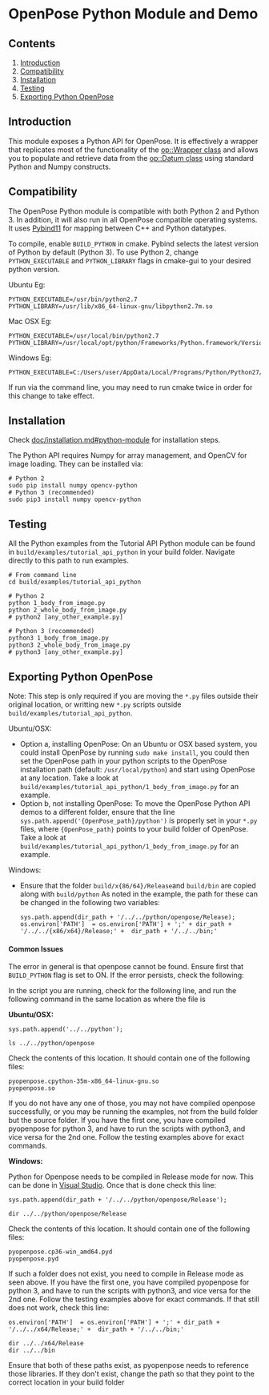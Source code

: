# OpenPose Python Module and Demo

## Contents

1. [Introduction](#introduction)
2. [Compatibility](#compatibility)
3. [Installation](#installation)
4. [Testing](#testing)
5. [Exporting Python OpenPose](#exporting-python-openpose)



## Introduction

This module exposes a Python API for OpenPose. It is effectively a wrapper that replicates most of the functionality of the [op::Wrapper class](https://github.com/CMU-Perceptual-Computing-Lab/openpose/blob/master/include/openpose/wrapper/wrapper.hpp) and allows you to populate and retrieve data from the [op::Datum class](https://github.com/CMU-Perceptual-Computing-Lab/openpose/blob/master/include/openpose/core/datum.hpp) using standard Python and Numpy constructs.



## Compatibility

The OpenPose Python module is compatible with both Python 2 and Python 3. In addition, it will also run in all OpenPose compatible operating systems. It uses [Pybind11](https://github.com/pybind/pybind11) for mapping between C++ and Python datatypes.

To compile, enable `BUILD_PYTHON` in cmake. Pybind selects the latest version of Python by default (Python 3). To use Python 2, change `PYTHON_EXECUTABLE` and `PYTHON_LIBRARY` flags in cmake-gui to your desired python version. 

Ubuntu Eg:

```
PYTHON_EXECUTABLE=/usr/bin/python2.7 
PYTHON_LIBRARY=/usr/lib/x86_64-linux-gnu/libpython2.7m.so
```

Mac OSX Eg:

```
PYTHON_EXECUTABLE=/usr/local/bin/python2.7 
PYTHON_LIBRARY=/usr/local/opt/python/Frameworks/Python.framework/Versions/2.7/lib/libpython2.7m.dylib 
```

Windows Eg:

```
PYTHON_EXECUTABLE=C:/Users/user/AppData/Local/Programs/Python/Python27/python.exe
```

If run via the command line, you may need to run cmake twice in order for this change to take effect. 



## Installation

Check [doc/installation.md#python-module](../installation.md#python-api) for installation steps.

The Python API requires Numpy for array management, and OpenCV for image loading. They can be installed via:

```
# Python 2
sudo pip install numpy opencv-python
# Python 3 (recommended)
sudo pip3 install numpy opencv-python
```



## Testing

All the Python examples from the Tutorial API Python module can be found in `build/examples/tutorial_api_python` in your build folder. Navigate directly to this path to run examples.

```
# From command line
cd build/examples/tutorial_api_python

# Python 2
python 1_body_from_image.py
python 2_whole_body_from_image.py
# python2 [any_other_example.py]

# Python 3 (recommended)
python3 1_body_from_image.py
python3 2_whole_body_from_image.py
# python3 [any_other_example.py]
```



## Exporting Python OpenPose

Note: This step is only required if you are moving the `*.py` files outside their original location, or writting new `*.py` scripts outside `build/examples/tutorial_api_python`.

Ubuntu/OSX:

- Option a, installing OpenPose: On an Ubuntu or OSX based system, you could install OpenPose by running `sudo make install`, you could then set the OpenPose path in your python scripts to the OpenPose installation path (default: `/usr/local/python`) and start using OpenPose at any location. Take a look at `build/examples/tutorial_api_python/1_body_from_image.py` for an example.
- Option b, not installing OpenPose: To move the OpenPose Python API demos to a different folder, ensure that the line `sys.path.append('{OpenPose_path}/python')` is properly set in your `*.py` files, where `{OpenPose_path}` points to your build folder of OpenPose. Take a look at `build/examples/tutorial_api_python/1_body_from_image.py` for an example.

Windows:

- Ensure that the folder  `build/x{86/64}/Release`and `build/bin` are copied along with `build/python` As noted in the example, the path for these can be changed in the following two variables:

  ```
  sys.path.append(dir_path + '/../../python/openpose/Release);
  os.environ['PATH']  = os.environ['PATH'] + ';' + dir_path + '/../../{x86/x64}/Release;' +  dir_path + '/../../bin;'
  ```

  

#### Common Issues

The error in general is that openpose cannot be found. Ensure first that `BUILD_PYTHON` flag is set to ON. If the error persists, check the following:

In the script you are running, check for the following line, and run the following command in the same location as where the file is

**Ubuntu/OSX:**

`sys.path.append('../../python');`

```
ls ../../python/openpose
```

Check the contents of this location. It should contain one of the following files:

```
pyopenpose.cpython-35m-x86_64-linux-gnu.so
pyopenpose.so
```

If you do not have any one of those, you may not have compiled openpose successfully, or you may be running the examples, not from the build folder but the source folder. If you have the first one, you have compiled pyopenpose for python 3, and have to run the scripts with python3, and vice versa for the 2nd one. Follow the testing examples above for exact commands.

**Windows:**

Python for Openpose needs to be compiled in Release mode for now. This can be done in [Visual Studio](https://cdn.stereolabs.com/docs/getting-started/images/release_mode.png). Once that is done check this line:

`sys.path.append(dir_path + '/../../python/openpose/Release');`

```
dir ../../python/openpose/Release
```

Check the contents of this location. It should contain one of the following files:

```
pyopenpose.cp36-win_amd64.pyd
pyopenpose.pyd
```

If such a folder does not exist, you need to compile in Release mode as seen above. If you have the first one, you have compiled pyopenpose for python 3, and have to run the scripts with python3, and vice versa for the 2nd one. Follow the testing examples above for exact commands. If that still does not work, check this line:

`os.environ['PATH']  = os.environ['PATH'] + ';' + dir_path + '/../../x64/Release;' +  dir_path + '/../../bin;'`

```
dir ../../x64/Release
dir ../../bin
```

Ensure that both of these paths exist, as pyopenpose needs to reference those libraries. If they don't exist, change the path so that they point to the correct location in your build folder

